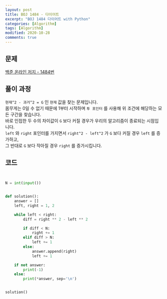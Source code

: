 ```yaml
---
layout: post
title: BOJ 1484 - 다이어트
excerpt: "BOJ 1484 다이어트 with Python"
categories: [Algorithm]
tags: [Algorithm]
modified: 2020-10-28
comments: true
---
```


## 문제

[백준 온라인 저지 - 1484번](https://www.acmicpc.net/problem/1484)

## 풀이 과정

`현재^2 - 과거^2 = G` 인 `현재` 값을 찾는 문제입니다. <br>
몸무게는 0일 수 없기 때문에 1부터 시작하며 `투 포인터` 를 사용해 위 조건에 해당하는 모든 구간을 찾습니다. <br>
바로 인접한 두 수의 차이값이 `G` 보다 커질 경우가 우리의 알고리즘이 종료되는 시점입니다. <br>
`left` 와 `right` 포인터를 가지면서 `right^2 - left^2` 가 `G` 보다 커질 경우 `left` 를 증가하고, <br>
그 반대로 `G` 보다 작아질 경우 `right` 를 증가시킵니다. <br>

## 코드

```python


N = int(input())


def solution():
    answer = []
    left, right = 1, 2

    while left < right:
        diff = right ** 2 - left ** 2

        if diff < N:
            right += 1
        elif diff > N:
            left += 1
        else:
            answer.append(right)
            left += 1

    if not answer:
        print(-1)
    else:
        print(*answer, sep='\n')


solution()

```

